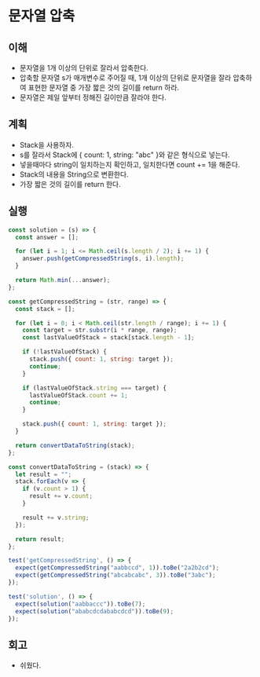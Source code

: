 # 문자열 압축

## 이해

- 문자열을 1개 이상의 단위로 잘라서 압축한다.
- 압축할 문자열 s가 매개변수로 주어질 때, 1개 이상의 단위로 문자열을 잘라 압축하여 표현한 문자열 중 가장 짧은 것의 길이를 return 하라.
- 문자열은 제일 앞부터 정해진 길이만큼 잘라야 한다.

## 계획

- Stack을 사용하자.
- s를 잘라서 Stack에 { count: 1, string: "abc" }와 같은 형식으로 넣는다.
- 넣을때마다 string이 일치하는지 확인하고, 일치한다면 count += 1을 해준다.
- Stack의 내용을 String으로 변환한다.
- 가장 짧은 것의 길이를 return 한다.

## 실행

```javascript
const solution = (s) => {
  const answer = [];

  for (let i = 1; i <= Math.ceil(s.length / 2); i += 1) {
    answer.push(getCompressedString(s, i).length);
  }

  return Math.min(...answer);
};

const getCompressedString = (str, range) => {
  const stack = [];

  for (let i = 0; i < Math.ceil(str.length / range); i += 1) {
    const target = str.substr(i * range, range);
    const lastValueOfStack = stack[stack.length - 1];

    if (!lastValueOfStack) {
      stack.push({ count: 1, string: target });
      continue;
    }

    if (lastValueOfStack.string === target) {
      lastValueOfStack.count += 1;
      continue;
    }

    stack.push({ count: 1, string: target });
  }

  return convertDataToString(stack);
};

const convertDataToString = (stack) => {
  let result = "";
  stack.forEach(v => {
    if (v.count > 1) {
      result += v.count;
    }

    result += v.string;
  });

  return result;
};

test('getCompressedString', () => {
  expect(getCompressedString("aabbccd", 1)).toBe("2a2b2cd");
  expect(getCompressedString("abcabcabc", 3)).toBe("3abc");
});

test('solution', () => {
  expect(solution("aabbaccc")).toBe(7);
  expect(solution("ababcdcdababcdcd")).toBe(9);
});
```

## 회고

- 쉬웠다.
